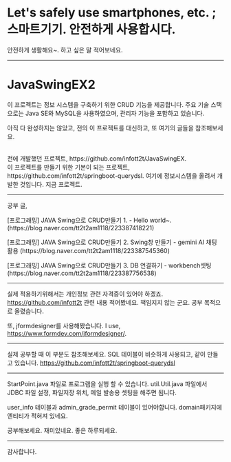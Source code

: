 # Let's safely use smartphones, etc. ; 스마트기기. 안전하게 사용합시다.

안전하게 생활해요~. 하고 싶은 말 적어보네요. 

---

# JavaSwingEX2

이 프로젝트는 정보 시스템을 구축하기 위한 CRUD 기능을 제공합니다. 주요 기술 스택으로는 Java SE와 MySQL을 사용하였으며, 관리자 기능을 포함하고 있습니다.

아직 다 완성하지는 않았고, 전의 이 프로젝트를 대신하고, 또 여기의 글들을 참조해보세요.

<br/>
전에 개발했던 프로젝트, https://github.com/infott2t/JavaSwingEX.

<br/>
이 프로젝트를 만들기 위한 기본이 되는 프로젝트,
https://github.com/infott2t/springboot-querydsl. 여기에 정보시스템을 올려서 개발한 것입니다. 지금 프로젝트.

---


공부 글, 
<P>[프로그래밍] JAVA Swing으로 CRUD만들기 1. - Hello world~.                       (https://blog.naver.com/tt2t2am1118/223387418221)</P>
<p>[프로그래밍] JAVA Swing으로 CRUD만들기 2. Swing창 만들기 - gemini AI 채팅 활용    (https://blog.naver.com/tt2t2am1118/223387545360)
<p>[프로그래밍] JAVA Swing으로 CRUD만들기 3. DB 연결하기 - workbench셋팅             (https://blog.naver.com/tt2t2am1118/223387756538)</p>

---

실제 적용하기위해서는 개인정보 관련 자격증이 있어야 하겠죠. 
https://github.com/infott2t
관련 내용 적어봤네요. 책임지지 않는 군요. 공부 목적으로 올렸습니다.

또, jformdesigner를 사용해봤습니다.  I use, https://www.formdev.com/jformdesigner/.


---

실제 공부할 때 이 부분도 참조해보세요. SQL 테이블이 비슷하게 사용되고, 같이 만들고 있습니다.
https://github.com/infott2t/springboot-querydsl

---

StartPoint.java 파일로 프로그램을 실행 할 수 있습니다.
util.Util.java 파일에서 JDBC 파일 설정, 파일저장 위치, 메일 발송용 셋팅을 해주면 됨니다.

user_info 테이블과 admin_grade_permit 테이블이 있어야합니다. domain패키지에 엔티티가 적혀져 있네요.


공부해보세요. 재미있네요. 좋은 하루되세요.


---

감사합니다.

